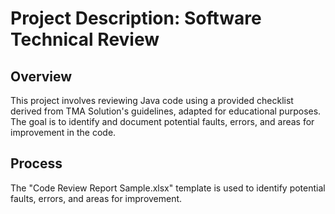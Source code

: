 # Project Description: Software Technical Review
## Overview
This project involves reviewing Java code using a provided checklist derived from TMA Solution's guidelines, adapted for educational purposes. The goal is to identify and document potential faults, errors, and areas for improvement in the code.
## Process
The "Code Review Report Sample.xlsx" template is used to identify potential faults, errors, and areas for improvement.
